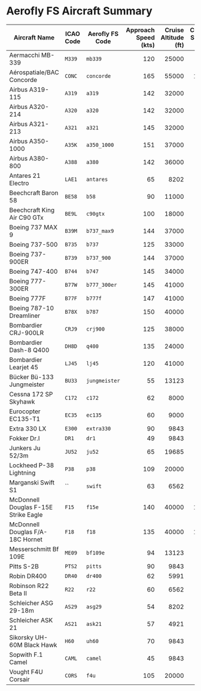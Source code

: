 # Aerofly FS Aircraft Summary

| Aircraft Name                        | ICAO Code | Aerofly FS Code | Approach Speed (kts) | Cruise Altitude (ft) | Cruise Speed (kts) | Maximum Range (nm) |
| ------------------------------------ | --------- | --------------- | -------------------: | -------------------: | -----------------: | -----------------: |
| Aermacchi MB-339 | `M339` | `mb339` | 120 | 25000 | 486 | 1188 |
| Aérospatiale/BAC Concorde | `CONC` | `concorde` | 165 | 55000 | 1177 | 3900 |
| Airbus A319-115 | `A319` | `a319` | 142 | 32000 | 453 | 3747 |
| Airbus A320-214 | `A320` | `a320` | 142 | 32000 | 453 | 3321 |
| Airbus A321-213 | `A321` | `a321` | 145 | 32000 | 453 | 3186 |
| Airbus A350-1000 | `A35K` | `a350_1000` | 151 | 37000 | 488 | 8909 |
| Airbus A380-800 | `A388` | `a380` | 142 | 36000 | 517 | 8207 |
| Antares 21 Electro | `LAE1` | `antares` | 65 | 8202 | 81 | 313 |
| Beechcraft Baron 58 | `BE58` | `b58` | 90 | 11000 | 202 | 1229 |
| Beechcraft King Air C90 GTx | `BE9L` | `c90gtx` | 100 | 18000 | 272 | 1192 |
| Boeing 737 MAX 9 | `B39M` | `b737_max9` | 144 | 37000 | 453 | 3548 |
| Boeing 737-500 | `B735` | `b737` | 125 | 33000 | 490 | 2808 |
| Boeing 737-900ER | `B739` | `b737_900` | 144 | 37000 | 453 | 2948 |
| Boeing 747-400 | `B744` | `b747` | 145 | 34000 | 492 | 7262 |
| Boeing 777-300ER | `B77W` | `b777_300er` | 145 | 41000 | 482 | 7370 |
| Boeing 777F | `B77F` | `b777f` | 147 | 41000 | 482 | 9750 |
| Boeing 787-10 Dreamliner | `B78X` | `b787` | 150 | 40000 | 482 | 6425 |
| Bombardier CRJ-900LR | `CRJ9` | `crj900` | 125 | 38000 | 470 | 1550 |
| Bombardier Dash-8 Q400 | `DH8D` | `q400` | 135 | 24000 | 286 | 2808 |
| Bombardier Learjet 45 | `LJ45` | `lj45` | 120 | 41000 | 486 | 1710 |
| Bücker Bü-133 Jungmeister | `BU33` | `jungmeister` | 55 | 13123 | 119 | 270 |
| Cessna 172 SP Skyhawk | `C172` | `c172` | 62 | 8000 | 130 | 1031 |
| Eurocopter EC135-T1 | `EC35` | `ec135` | 60 | 9000 | 135 | 343 |
| Extra 330 LX | `E300` | `extra330` | 90 | 9843 | 220 | 459 |
| Fokker Dr.I | `DR1` | `dr1` | 49 | 9843 | 100 | 162 |
| Junkers Ju 52/3m | `JU52` | `ju52` | 65 | 19685 | 136 | 1080 |
| Lockheed P-38 Lightning | `P38` | `p38` | 109 | 20000 | 315 | 1031 |
| Marganski Swift S1 | `` | `swift` | 63 | 6562 | 65 | 0 |
| McDonnell Douglas F-15E Strike Eagle | `F15` | `f15e` | 140 | 40000 | 1458 | 3100 |
| McDonnell Douglas F/A-18C Hornet | `F18` | `f18` | 135 | 40000 | 1034 | 1080 |
| Messerschmitt Bf 109E | `ME09` | `bf109e` | 94 | 13123 | 309 | 432 |
| Pitts S-2B | `PTS2` | `pitts` | 90 | 9843 | 132 | 216 |
| Robin DR400 | `DR40` | `dr400` | 62 | 5991 | 167 | 586 |
| Robinson R22 Beta II | `R22` | `r22` | 60 | 6562 | 105 | 208 |
| Schleicher ASG 29-18m | `AS29` | `asg29` | 54 | 8202 | 76 | 0 |
| Schleicher ASK 21 | `AS21` | `ask21` | 57 | 4921 | 59 | 0 |
| Sikorsky UH-60M Black Hawk | `H60` | `uh60` | 70 | 9843 | 160 | 252 |
| Sopwith F.1 Camel | `CAML` | `camel` | 45 | 9843 | 100 | 124 |
| Vought F4U Corsair | `CORS` | `f4u` | 105 | 20000 | 389 | 930 |